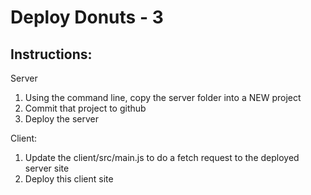 # Deploy Donuts - 3

## Instructions:

Server

1. Using the command line, copy the server folder into a NEW project
1. Commit that project to github
1. Deploy the server

Client:

1.  Update the client/src/main.js to do a fetch request to the deployed server site
1.  Deploy this client site
